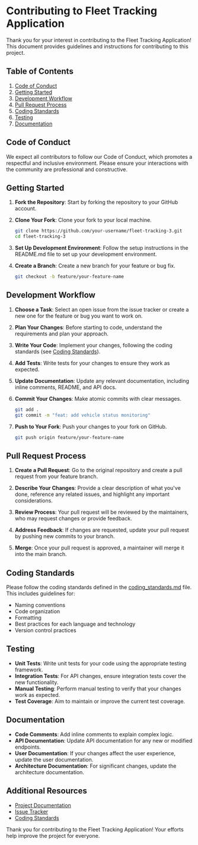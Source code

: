 # Contributing to Fleet Tracking Application

Thank you for your interest in contributing to the Fleet Tracking Application! This document provides guidelines and instructions for contributing to this project.

## Table of Contents

1. [Code of Conduct](#code-of-conduct)
2. [Getting Started](#getting-started)
3. [Development Workflow](#development-workflow)
4. [Pull Request Process](#pull-request-process)
5. [Coding Standards](#coding-standards)
6. [Testing](#testing)
7. [Documentation](#documentation)

## Code of Conduct

We expect all contributors to follow our Code of Conduct, which promotes a respectful and inclusive environment. Please ensure your interactions with the community are professional and constructive.

## Getting Started

1. **Fork the Repository**: Start by forking the repository to your GitHub account.

2. **Clone Your Fork**: Clone your fork to your local machine.
   ```bash
   git clone https://github.com/your-username/fleet-tracking-3.git
   cd fleet-tracking-3
   ```

3. **Set Up Development Environment**: Follow the setup instructions in the README.md file to set up your development environment.

4. **Create a Branch**: Create a new branch for your feature or bug fix.
   ```bash
   git checkout -b feature/your-feature-name
   ```

## Development Workflow

1. **Choose a Task**: Select an open issue from the issue tracker or create a new one for the feature or bug you want to work on.

2. **Plan Your Changes**: Before starting to code, understand the requirements and plan your approach.

3. **Write Your Code**: Implement your changes, following the coding standards (see [Coding Standards](#coding-standards)).

4. **Add Tests**: Write tests for your changes to ensure they work as expected.

5. **Update Documentation**: Update any relevant documentation, including inline comments, README, and API docs.

6. **Commit Your Changes**: Make atomic commits with clear messages.
   ```bash
   git add .
   git commit -m "feat: add vehicle status monitoring"
   ```

7. **Push to Your Fork**: Push your changes to your fork on GitHub.
   ```bash
   git push origin feature/your-feature-name
   ```

## Pull Request Process

1. **Create a Pull Request**: Go to the original repository and create a pull request from your feature branch.

2. **Describe Your Changes**: Provide a clear description of what you've done, reference any related issues, and highlight any important considerations.

3. **Review Process**: Your pull request will be reviewed by the maintainers, who may request changes or provide feedback.

4. **Address Feedback**: If changes are requested, update your pull request by pushing new commits to your branch.

5. **Merge**: Once your pull request is approved, a maintainer will merge it into the main branch.

## Coding Standards

Please follow the coding standards defined in the [coding_standards.md](coding_standards.md) file. This includes guidelines for:

- Naming conventions
- Code organization
- Formatting
- Best practices for each language and technology
- Version control practices

## Testing

- **Unit Tests**: Write unit tests for your code using the appropriate testing framework.
- **Integration Tests**: For API changes, ensure integration tests cover the new functionality.
- **Manual Testing**: Perform manual testing to verify that your changes work as expected.
- **Test Coverage**: Aim to maintain or improve the current test coverage.

## Documentation

- **Code Comments**: Add inline comments to explain complex logic.
- **API Documentation**: Update API documentation for any new or modified endpoints.
- **User Documentation**: If your changes affect the user experience, update the user documentation.
- **Architecture Documentation**: For significant changes, update the architecture documentation.

## Additional Resources

- [Project Documentation](../docs/)
- [Issue Tracker](https://github.com/your-org/fleet-tracking-3/issues)
- [Coding Standards](coding_standards.md)

Thank you for contributing to the Fleet Tracking Application! Your efforts help improve the project for everyone. 